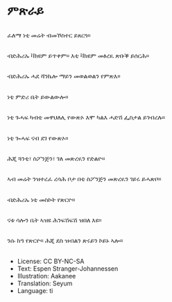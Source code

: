 # ምጽራይ

##
ፈለማ ነቲ መሬት ብመኾስተር ይጸርጎ።

##
ብድሕሪኡ ቫክዩም ይጥቀም። እቲ ቫክዩም መፅረዪ ጽቡቕ ይሰርሕ።

##
ብድሕሪኡ ሓደ ሻንኬሎ ማይን መወልወልን የምጽእ።

##
ነቲ ምድሪ ቤት ይውልውሎ።

##
ነቲ ጉሓፍ ካብቲ መዋህለሊ የውጽኦ እሞ ካልእ ሓድሽ ፌስታል ይገብረሉ።

##
ነቲ ጐሓፍ ናብ ደገ የውጽኦ።

##
ሕጂ ጓንቲ፣ ስፖንጅን፣ ገለ መጽረዪን የድልዮ።

##
ኣብ መሬት ንዝተረፈ ረሳሕ ቦታ በቲ ስፖንጅን መጽረዪን ገይሩ ይሓጽቦ።

##
ብድሕሪኡ ነቲ መስኮት የጽርዮ።

##
ናቱ ሳሎን ቤት ኣዝዩ ሕንፍሽፍሽ ዝበለ እዩ።

##
ንሱ ከዓ የጽርዮ። ሕጂ ደስ ዝብልን ጽሩይን ኮይኑ ኣሎ።

##
* License: CC BY-NC-SA
* Text: Espen Stranger-Johannessen
* Illustration: Aakanee
* Translation: Seyum
* Language: ti
